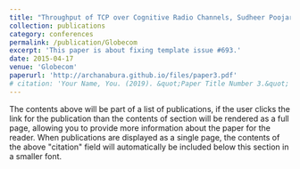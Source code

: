 ```yaml
---
title: "Throughput of TCP over Cognitive Radio Channels, Sudheer Poojary, Akash Agrawal, Bhoomika Gupta, Archana Bura, Vinod Sharma"
collection: publications
category: conferences
permalink: /publication/Globecom
excerpt: 'This paper is about fixing template issue #693.'
date: 2015-04-17
venue: 'Globecom'
paperurl: 'http://archanabura.github.io/files/paper3.pdf'
# citation: 'Your Name, You. (2019). &quot;Paper Title Number 3.&quot; <i>GitHub Journal of Bugs</i>. 1(3).'
---
```


The contents above will be part of a list of publications, if the user clicks the link for the publication than the contents of section will be rendered as a full page, allowing you to provide more information about the paper for the reader. When publications are displayed as a single page, the contents of the above "citation" field will automatically be included below this section in a smaller font.
